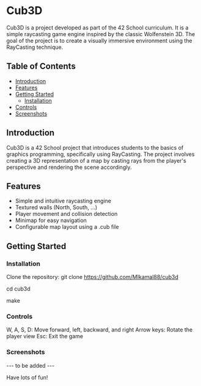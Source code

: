 # Cub3D

Cub3D is a project developed as part of the 42 School curriculum. It is a simple raycasting game engine inspired by the classic Wolfenstein 3D. The goal of the project is to create a visually immersive environment using the RayCasting technique.

## Table of Contents

- [Introduction](#introduction)
- [Features](#features)
- [Getting Started](#getting-started)
  - [Installation](#installation)
- [Controls](#controls)
- [Screenshots](#screenshots)

## Introduction

Cub3D is a 42 School project that introduces students to the basics of graphics programming, specifically using RayCasting. The project involves creating a 3D representation of a map by casting rays from the player's perspective and rendering the scene accordingly.

## Features

- Simple and intuitive raycasting engine
- Textured walls (North, South, ...)
- Player movement and collision detection
- Minimap for easy navigation
- Configurable map layout using a .cub file

## Getting Started

### Installation

Clone the repository:
   git clone https://github.com/MIkamal88/cub3d

   cd cub3d

   make

### Controls
W, A, S, D: Move forward, left, backward, and right
Arrow keys: Rotate the player view
Esc: Exit the game

### Screenshots

--- to be added ---

Have lots of fun!
